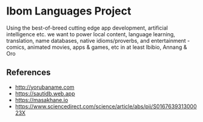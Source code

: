 # Ibom Languages Project
Using the best-of-breed cutting edge app development, artificial intelligence etc. we want to power local content, language learning, translation, name databases, native idioms/proverbs, and entertainment - comics, animated movies, apps & games, etc in at least Ibibio, Annang & Oro

## References
- http://yorubaname.com
- https://sautidb.web.app
- https://masakhane.io
- https://www.sciencedirect.com/science/article/abs/pii/S016763931300023X
